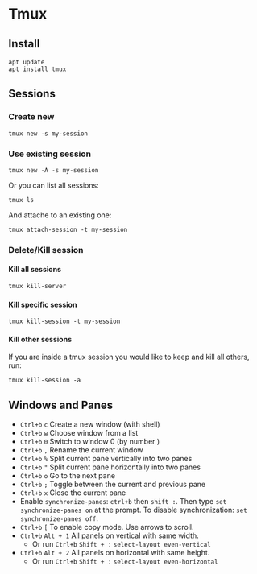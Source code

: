 # Tmux

## Install 

```text
apt update
apt install tmux
```

## Sessions

### Create new

```text
tmux new -s my-session
```

### Use existing session

```text
tmux new -A -s my-session
```

Or you can list all sessions:

```text
tmux ls
```

And attache to an existing one:

```text
tmux attach-session -t my-session
```

### Delete/Kill session

#### Kill all sessions

```bash
tmux kill-server
```

#### Kill specific session

```text
tmux kill-session -t my-session
```

#### Kill other sessions

If you are inside a tmux session you would like to keep and kill all others, run:

```text
tmux kill-session -a
```

## Windows and Panes

* `Ctrl+b` `c` Create a new window \(with shell\)
* `Ctrl+b` `w` Choose window from a list
* `Ctrl+b` `0` Switch to window 0 \(by number \)
* `Ctrl+b` `,` Rename the current window
* `Ctrl+b` `%` Split current pane vertically into two panes
* `Ctrl+b` `"` Split current pane horizontally into two panes
* `Ctrl+b` `o` Go to the next pane
* `Ctrl+b` `;` Toggle between the current and previous pane
* `Ctrl+b` `x` Close the current pane
* Enable `synchronize-panes`: `ctrl+b` then `shift :`. Then type `set synchronize-panes on` at the prompt. To disable synchronization: `set synchronize-panes off`.
* `Ctrl+b` `[` To enable copy mode. Use arrows to scroll.
* `Ctrl+b` `Alt + 1` All panels on vertical with same width.
  * Or run `Ctrl+b` `Shift + :` `select-layout even-vertical` 
* `Ctrl+b` `Alt + 2` All panels on horizontal with same height.
  * Or run `Ctrl+b` `Shift + :` `select-layout even-horizontal`

